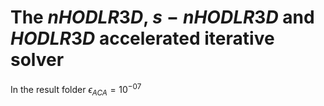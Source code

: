 # The $nHODLR3D$, $s-nHODLR3D$ and $HODLR3D$ accelerated iterative solver
In the result folder $\epsilon_{ACA} = 10^{-07}$
